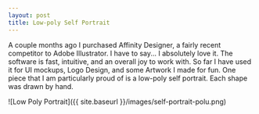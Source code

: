 ```yaml
---
layout: post
title: Low-poly Self Portrait
---
```


A couple months ago I purchased Affinity Designer, a fairly recent competitor to Adobe Illustrator.  I have to say... I absolutely love it.  The software is fast, intuitive, and an overall joy to work with.  So far I have used it for UI mockups, Logo Design, and some Artwork I made for fun.  One piece that I am particularly proud of is a low-poly self portrait.  Each shape was drawn by hand.


![Low Poly Portrait]({{ site.baseurl }}/images/self-portrait-polu.png)
